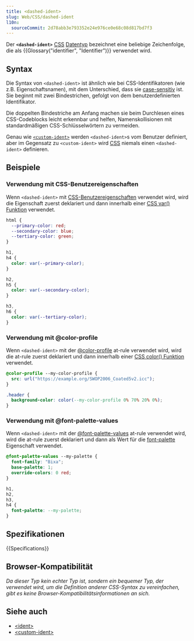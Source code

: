 ```yaml
---
title: <dashed-ident>
slug: Web/CSS/dashed-ident
l10n:
  sourceCommit: 2d78abb3e793352e24e976ce0e68c08d817bd7f3
---
```


Der **`<dashed-ident>`** [CSS](/de/docs/Web/CSS) [Datentyp](/de/docs/Web/CSS/CSS_values_and_units/CSS_data_types) bezeichnet eine beliebige Zeichenfolge, die als {{Glossary("identifier", "Identifier")}} verwendet wird.

## Syntax

Die Syntax von `<dashed-ident>` ist ähnlich wie bei CSS-Identifikatoren (wie z.B. Eigenschaftsnamen), mit dem Unterschied, dass sie [case-sensitiv](https://en.wikipedia.org/wiki/Case_sensitivity) ist. Sie beginnt mit zwei Bindestrichen, gefolgt von dem benutzerdefinierten Identifikator.

Die doppelten Bindestriche am Anfang machen sie beim Durchlesen eines CSS-Codeblocks leicht erkennbar und helfen, Namenskollisionen mit standardmäßigen CSS-Schlüsselwörtern zu vermeiden.

Genau wie [`<custom-ident>`](/de/docs/Web/CSS/custom-ident) werden `<dashed-ident>`s vom Benutzer definiert, aber im Gegensatz zu `<custom-ident>` wird [CSS](/de/docs/Web/CSS) niemals einen `<dashed-ident>` definieren.

## Beispiele

### Verwendung mit CSS-Benutzereigenschaften

Wenn `<dashed-ident>` mit [CSS-Benutzereigenschaften](/de/docs/Web/CSS/CSS_cascading_variables/Using_CSS_custom_properties) verwendet wird, wird die Eigenschaft zuerst deklariert und dann innerhalb einer [CSS var() Funktion](/de/docs/Web/CSS/var) verwendet.

```css
html {
  --primary-color: red;
  --secondary-color: blue;
  --tertiary-color: green;
}

h1,
h4 {
  color: var(--primary-color);
}

h2,
h5 {
  color: var(--secondary-color);
}

h3,
h6 {
  color: var(--tertiary-color);
}
```

### Verwendung mit @color-profile

Wenn `<dashed-ident>` mit der [@color-profile](/de/docs/Web/CSS/@color-profile) at-rule verwendet wird, wird die at-rule zuerst deklariert und dann innerhalb einer [CSS color() Funktion](/de/docs/Web/CSS/color_value/color) verwendet.

```css
@color-profile --my-color-profile {
  src: url("https://example.org/SWOP2006_Coated5v2.icc");
}

.header {
  background-color: color(--my-color-profile 0% 70% 20% 0%);
}
```

### Verwendung mit @font-palette-values

Wenn `<dashed-ident>` mit der [@font-palette-values](/de/docs/Web/CSS/@font-palette-values) at-rule verwendet wird, wird die at-rule zuerst deklariert und dann als Wert für die [font-palette](/de/docs/Web/CSS/Reference/Properties/font-palette) Eigenschaft verwendet.

```css
@font-palette-values --my-palette {
  font-family: "Bixa";
  base-palette: 1;
  override-colors: 0 red;
}

h1,
h2,
h3,
h4 {
  font-palette: --my-palette;
}
```

## Spezifikationen

{{Specifications}}

## Browser-Kompatibilität

_Da dieser Typ kein echter Typ ist, sondern ein bequemer Typ, der verwendet wird, um die Definition anderer CSS-Syntax zu vereinfachen, gibt es keine Browser-Kompatibilitätsinformationen an sich._

## Siehe auch

- [&lt;ident&gt;](/de/docs/Web/CSS/ident)
- [&lt;custom-ident&gt;](/de/docs/Web/CSS/custom-ident)
